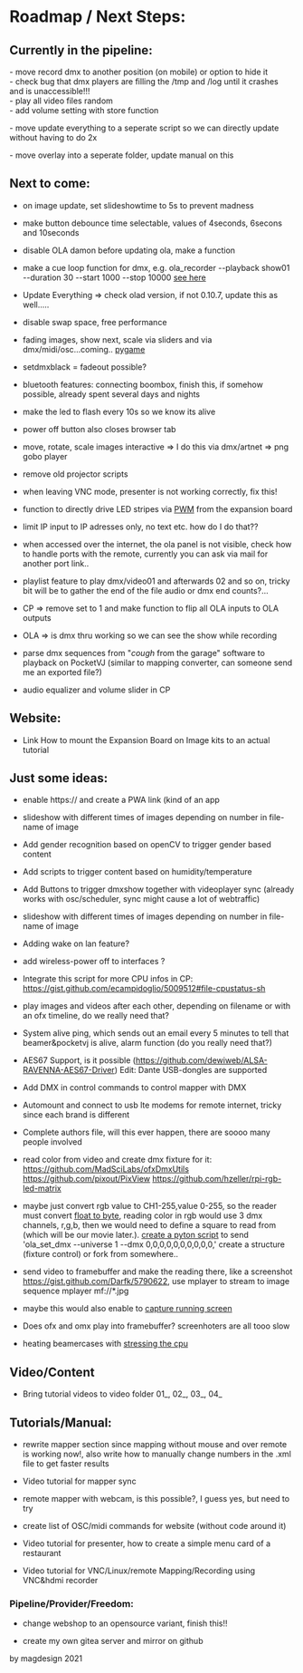 # **Roadmap / Next Steps:** 

## Currently in the pipeline: 
<p/>
- move record dmx to another position (on mobile) or option to hide it  <br />
- check bug that dmx players are filling the /tmp and /log until it crashes and is unaccessible!!!<br />
- play all video files random  <br />
- add volume setting with store function<p/>
- move update everything to a seperate script so we can directly update without having to do 2x<p/>
- move overlay into a seperate folder, update manual on this<p/>
<p/>

## Next to come:
- on image update, set slideshowtime to 5s to prevent madness <p/>
- make button debounce time selectable, values of 4seconds, 6secons and 10seconds <p/>
- disable OLA damon before updating ola, make a function<p/>
- make a cue loop function for dmx, e.g. ola_recorder --playback show01 --duration 30 --start 1000 --stop 10000 [see here](https://docs.openlighting.org/ola/man/man1/ola_recorder.1.html?__cf_chl_managed_tk__=pmd_uykauhsGehEgHY7kTiCowqZB00Kn7FrmfgCjXOfF_J0-1635233352-0-gqNtZGzNAxCjcnBszQh9)<p/>
- Update Everything => check olad version, if not 0.10.7, update this as well..... <p/>
- disable swap space, free performance <p/>
- fading images, show next, scale via sliders and via dmx/midi/osc...coming.. [pygame](https://www.taskboy.com/blog/A_simple_image_viewer_with_pygame.html)<p/>
- setdmxblack = fadeout possible? <p/>
- bluetooth features: connecting boombox, finish this, if somehow possible, already spent several days and nights <p/>
- make the led to flash every 10s so we know its alive<p/>
- power off button also closes browser tab<p/>

- move, rotate, scale images interactive => I do this via dmx/artnet => png gobo player<p/>
- remove old projector scripts <p/>
- when leaving VNC mode, presenter is not working correctly, fix this! <p/>
- function to directly drive LED stripes via [PWM](https://tutorials-raspberrypi.com/connect-control-raspberry-pi-ws2812-rgb-led-strips/) from the expansion board <p/>
- limit IP input to IP adresses only, no text etc. how do I do that??  <p/>
- when accessed over the internet, the ola panel is not visible, check how to handle ports with the remote, currently you can ask via mail for another port link..   <p/>
- playlist feature to play dmx/video01 and afterwards 02 and so on, tricky bit will be to gather the end of the file audio or dmx end counts?...   <p/>
- CP => remove set to 1 and make function to flip all OLA inputs to OLA outputs  <p/>
- OLA => is dmx thru working so we can see the show while recording<p/>
- parse dmx sequences from "*cough* from the garage" software to playback on PocketVJ (similar to mapping converter, can someone send me an exported file?)<p/>
- audio equalizer and volume slider in CP<p/>

## Website:

- Link How to mount the Expansion Board on Image kits to an actual tutorial<p/>



## Just some ideas:

- enable https:// and create a PWA link (kind of an app<p/>
- slideshow with different times of images depending on number in file-name of image  <p/>
- Add gender recognition based on openCV to trigger gender based content <p/>
- Add scripts to trigger content based on humidity/temperature <p/>
- Add Buttons to trigger dmxshow together with videoplayer sync (already works with osc/scheduler, sync might cause a lot of webtraffic) <p/>
- slideshow with different times of images depending on number in file-name of image  <p/>
- Adding wake on lan feature? <p/>
- add wireless-power off to interfaces ? <p/>
- Integrate this script for more CPU infos in CP: https://gist.github.com/ecampidoglio/5009512#file-cpustatus-sh <p/>
- play images and videos after each other, depending on filename or with an ofx timeline, do we really need that?  <p/>
- System alive ping, which sends out an email every 5 minutes to tell that beamer&pocketvj is alive, alarm function (do you really need that?) <p/>
- AES67 Support, is it possible (https://github.com/dewiweb/ALSA-RAVENNA-AES67-Driver) Edit: Dante USB-dongles are supported <p/>
- Add DMX in control commands to control mapper with DMX <p/>
- Automount and connect to usb lte modems for remote internet, tricky since each brand is different<p/>
- Complete authors file, will this ever happen, there are soooo many people involved<p/>
- read color from video and create dmx fixture for it: https://github.com/MadSciLabs/ofxDmxUtils  https://github.com/pixout/PixView https://github.com/hzeller/rpi-rgb-led-matrix <p/>
- maybe just convert rgb value to CH1-255,value 0-255, so the reader must convert [float to byte](https://stackoverflow.com/questions/1914115/converting-color-value-from-float-0-1-to-byte-0-255/46575472), reading color in rgb would use 3 dmx channels, r,g,b, then we would need to define a square to read from (which will be our movie later.).
	[create a pyton script](https://www.openlighting.org/ola/developer-documentation/python-api/) to send 'ola_set_dmx --universe 1 --dmx 0,0,0,0,0,0,0,0,0,0,' create a structure (fixture control) or fork from somewhere..<p/>
- send video to framebuffer and make the reading there, like a screenshot https://gist.github.com/Darfk/5790622, use mplayer to stream to image sequence mplayer mf://*.jpg<p/>
- maybe this would also enable to [capture running screen](https://github.com/BoboTiG/python-mss)<p/>
- Does ofx and omx play into framebuffer? screenhoters are all tooo slow<p/>

- heating beamercases with [stressing the cpu](https://raw.githubusercontent.com/ssvb/cpuburn-arm/master/cpuburn-a53.S)<p/>

## **Video/Content** ##

- Bring tutorial videos to video folder 01_, 02_, 03_, 04_  <p/>


## **Tutorials/Manual:**

- rewrite mapper section since mapping without mouse and over remote is working now!, also write how to manually change numbers in the .xml file to get faster results<p/>
- Video tutorial for mapper sync<p/>
- remote mapper with webcam, is this possible?, I guess yes, but need to try<p/>
- create list of OSC/midi commands for website (without code around it)<p/>
- Video tutorial for presenter, how to create a simple menu card of a restaurant<p/>
- Video tutorial for VNC/Linux/remote Mapping/Recording using VNC&hdmi recorder<p/>

### **Pipeline/Provider/Freedom:**

- change webshop to an opensource variant, finish this!! <p/>
- create my own gitea server and mirror on github<p/>



by magdesign 2021
